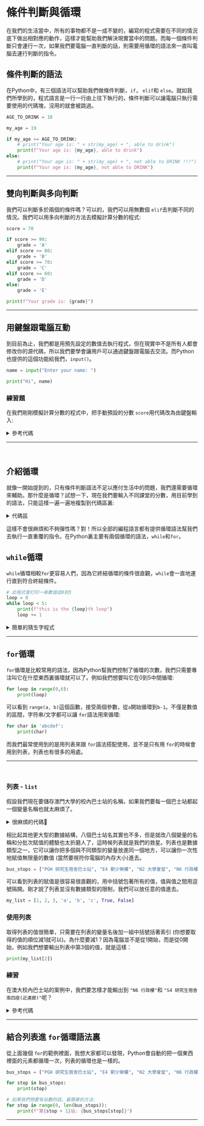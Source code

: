 # 條件判斷與循環
在我們的生活當中，所有的事物都不是一成不變的，編寫的程式需要在不同的情況底下做出相對應的動作，這樣才能幫助我們解決現實當中的問題。而每一個條件判斷只會運行一次，如果我們要電腦一直判斷的話，則需要用循環的語法來一直叫電腦去運行判斷的指令。

## 條件判斷的語法
在Python中，有三個語法可以幫助我們做條件判斷，`if`， `elif`和 `else`。就如我們所學到的，程式語言是一行一行由上往下執行的，條件判斷可以讓電腦只執行需要使用的代碼塊，沒用的就會被跳過。

```python
AGE_TO_DRINK = 18

my_age = 19

if my_age >= AGE_TO_DRINK:
    # print("Your age is: " + str(my_age) + ", able to drink")
    print(f"Your age is: {my_age}, able to drink")
else:
    # print("Your age is: " + str(my_age) + ", not able to DRINK !!!")
    print(f"Your age is: {my_age}, not able to DRINK")
```

---

## 雙向判斷與多向判斷

我們可以判斷多於兩個的條件嗎？可以的，我們可以用無數個 `elif`去判斷不同的情況。我們可以用多向判斷的方法去模擬計算分數的程式:
```python
score = 70

if score >= 90:
    grade = 'A'
elif score >= 80:
    grade = 'B'
elif score >= 70:
    grade = 'C'
elif score >= 60:
    grade = 'D'
else:
    grade = 'E'

print(f"Your grade is: {grade}")
```

---

## 用鍵盤跟電腦互動
到目前為止，我們都是用預先設定的數值去執行程式，但在現實中不是所有人都會修改你的源代碼，所以我們要學會讓用戶可以通過鍵盤跟電腦去交流。而Python也提供的這個功能給我們，`input()`。
```python
name = input("Enter your name: ")

print("Hi", name)
```

### 練習題
在我們剛剛模擬計算分數的程式中，把手動預設的分數 `score`用代碼改為由鍵盤輸入:
<details>
<summary>參考代碼</summary>

```python
score = int(input("Enter the score: "))

if score >= 90:
    grade = 'A'
elif score >= 80:
    grade = 'B'
elif score >= 70:
    grade = 'C'
elif score >= 60:
    grade = 'D'
else:
    grade = 'E'

print(f"Your grade is: {grade}")
```
</details>

---

&nbsp;

## 介紹循環
就像一開始提到的，只有條件判斷語法不足以應付生活中的問題，我們還需要循環來輔助。那什麼是循環？試想一下，現在我們要輸入不同課堂的分數，用目前學到的語法，只能這樣一遍一遍地複製到代碼區裏:
<details>
<summary>代碼區</summary>

```python
score = int(input("Enter the score: "))

if score >= 90:
    grade = 'A'
elif score >= 80:
    grade = 'B'
elif score >= 70:
    grade = 'C'
elif score >= 60:
    grade = 'D'
else:
    grade = 'E'

print(f"Your grade is: {grade}")

score = int(input("Enter the score: "))

if score >= 90:
    grade = 'A'
elif score >= 80:
    grade = 'B'
elif score >= 70:
    grade = 'C'
elif score >= 60:
    grade = 'D'
else:
    grade = 'E'

print(f"Your grade is: {grade}")

## ...
```
</details>

這樣不會很麻煩和不夠彈性嗎？對！所以全部的編程語言都有提供循環語法幫我們去執行一直重覆的指令。在Python裏主要有兩個循環的語法，`while`和`for`。

## `while`循環
`while`循環相較`for`更容易人們，因為它終結循環的條件很直觀，`while`會一直地運行直到符合終結條件。
```python
# 此程式會打印一串數值從0到5
loop = 0
while loop < 5:
    print(f"this is the {loop}th loop")
    loop += 1
```
<details>
<summary>簡單的猜生字程式</summary>

```python
# 先預設一個英文生字，然後一直猜😁
WORD = 'paper'
guess = ''

while guess != WORD:
    print("Make another guess!\n")
    guess = input("Enter your guess: ")

print("!!!You're correct!!!")
```

<details>
<summary>新增中斷功能</summary>

```python
# 先預設一個英文生字，然後一直猜😁
WORD = 'paper'
guess = ''

while guess != WORD:
    print("Make another guess!\n")
    guess = input("Enter your guess: ")
    # 在這裏新增功能，當輸入的值是'exit'時，則中斷程式。
    if guess == "exit":
        quit()

print("!!!You're correct!!!")
```

</details>

</details>

---

## `for`循環
`for`循環是比較常用的語法，因為Python幫我們控制了循環的次數，我們只需要專注叫它在什麼東西裏循環就可以了。例如我們想要叫它在0到5中間循環:

```python
for loop in range(0,6):
    print(loop)
```

可以看到 `range(a, b)`這個函數，接受兩個參數，從`a`開始循環到`b-1`。不僅是數值的區間，字符串/文字都可以讓 `for`語法用來循環:

```python
for char in 'abcdef':
    print(char)
```

而我們最常使用到的是用列表來跟 `for`語法搭配使用，並不是只有用 `for`的時候會用到列表，列表也有很多的用處。

---

&nbsp;

### 列表 - `list`
假設我們現在要儲存澳門大學的校內巴士站的名稱，如果我們要每一個巴士站都起一個變量名稱也就太麻煩了。
<details>
<summary>很麻煩的代碼💩</summary>

```python
stop_1 = "PGH 研究生宿舍巴士站"
stop_2 = "E4 劉少榮樓"
stop_3 = "N2 大學會堂"
stop_4 = "N6 行政樓"
stop_5 = "E11 科技學院"
stop_6 = "E21 人文社科樓"
stop_7 = "E32 法學院"
stop_8 = "S4 研究生宿舍南四座(近連廊)"

print(stop_1)
# print(...)
```
</details>

相比起其他更大型的數據結構，八個巴士站名其實也不多，但是就改八個變量的名稱和分批次賦值的體驗也太折磨人了，這時候列表就是我們的救星。列表也是數據類型之一，它可以讓你把多個與不同類型的變量放進同一個地方，可以讓你一次性地賦值無限量的數值 (當然要視符你電腦的內存大小)進去。

```python
bus_stops = ["PGH 研究生宿舍巴士站", "E4 劉少榮樓", "N2 大學會堂", "N6 行政樓", "E11 科技學院", "E21 人文社科樓", "E32 法學院", "S4 研究生宿舍南四座(近連廊)"]
```

可以看到列表的賦值是很容易很直觀的，用中括號包著所有的值，值與值之間用逗號隔開。剛才說了列表並沒有數據類型的限制，我們可以放任意的值進去。

```python
my_list = [1, 2, 3, 'a', 'b', 'c', True, False]
```

### 使用列表
取得列表的值很簡單，只需要在列表的變量名後加一組中括號括著索引 (你想要取得的值的順位減1就可以)。為什麼要減1？因為電腦並不是從1開始，而是從0開始，例如我們想要輸出列表中第3個的值，就是這樣：
```python
print(my_list[2])
```

### 練習
在澳大校內巴士站的案例中，我們要怎樣才能輸出到 `"N6 行政樓"`和 `"S4 研究生宿舍南四座(近連廊)"`呢？

<details>
<summary>參考代碼</summary>

```python
bus_stops = ["PGH 研究生宿舍巴士站", "E4 劉少榮樓", "N2 大學會堂", "N6 行政樓", "E11 科技學院", "E21 人文社科樓", "E32 法學院", "S4 研究生宿舍南四座(近連廊)"]

print(bus_stops[3]) # Output: "N6 行政樓"

print(bus_stops[7]) # Output: "S4 研究生宿舍南四座(近連廊)"

# 跟快捷的做法 (取得最後一個的值)
print(bus_stops[-1]) # Output: "S4 研究生宿舍南四座(近連廊)"

# 規律就是由最後往前數上去 (尾2)
print(bus_stops[-2]) # Output: "E32 法學院"
```
</details>

---

## 結合列表進 `for`循環語法裏
從上面幾個 `for`的範例裡面，我想大家都可以發現，Python會自動的把一個東西裡面的元素都循環一次，列表的循環也是一樣的。
```python
bus_stops = ["PGH 研究生宿舍巴士站", "E4 劉少榮樓", "N2 大學會堂", "N6 行政樓", "E11 科技學院", "E21 人文社科樓", "E32 法學院", "S4 研究生宿舍南四座(近連廊)"]

for stop in bus_stops:
    print(stop)

# 如果我們想要有站數的話，最簡單的方法:
for stop in range(0, len(bus_stops)):
    print(f"第{stop + 1}站: {bus_stops[stop]}")
```

---